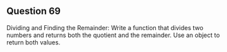 ## Question 69
Dividing and Finding the Remainder: Write a function that divides two numbers and returns both the quotient and the remainder. Use an object to return both values.